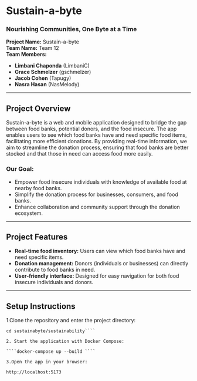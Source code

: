 # Sustain-a-byte

### **Nourishing Communities, One Byte at a Time**

**Project Name:** Sustain-a-byte  
**Team Name:** Team 12  
**Team Members:**

- **Limbani Chaponda** (LimbaniC)
- **Grace Schmelzer** (gschmelzer)
- **Jacob Cohen** (Tapugy)
- **Nasra Hasan** (NasMelody)

---

## **Project Overview**

Sustain-a-byte is a web and mobile application designed to bridge the gap between food banks, potential donors, and the food insecure. The app enables users to see which food banks have and need specific food items, facilitating more efficient donations. By providing real-time information, we aim to streamline the donation process, ensuring that food banks are better stocked and that those in need can access food more easily.

### **Our Goal:**

- Empower food insecure individuals with knowledge of available food at nearby food banks.
- Simplify the donation process for businesses, consumers, and food banks.
- Enhance collaboration and community support through the donation ecosystem.

---

## **Project Features**

- **Real-time food inventory:** Users can view which food banks have and need specific items.
- **Donation management:** Donors (individuals or businesses) can directly contribute to food banks in need.
- **User-friendly interface:** Designed for easy navigation for both food insecure individuals and donors.

---

## **Setup Instructions**

1.Clone the repository and enter the project directory:

`````git clone https://github.com/LimbaniC/sustainabyte.git
cd sustainabyte/sustainability````

2. Start the application with Docker Compose:

````docker-compose up --build ````

3.Open the app in your browser:

http://localhost:5173
`````
